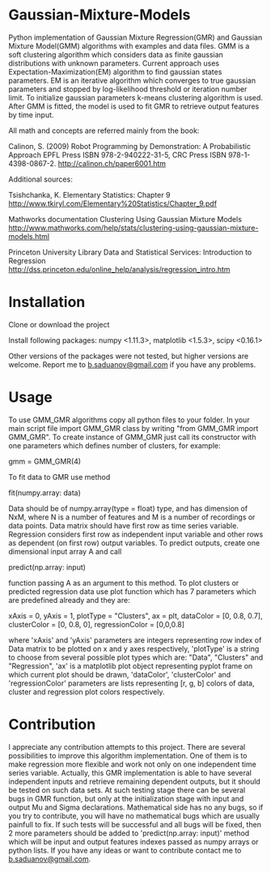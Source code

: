 # Gaussian-Mixture-Models
Python implementation of Gaussian Mixture Regression(GMR) and Gaussian Mixture Model(GMM) algorithms with 
examples and data files. GMM is a soft clustering algorithm which considers data as finite gaussian distributions
with unknown parameters. Current approach uses Expectation-Maximization(EM) algorithm to find gaussian states parameters.
EM is an iterative algorithm which converges to true gaussian parameters and stopped by log-likelihood threshold or
iteration number limit. To initialize gaussian parameters k-means clustering algorithm is used. After GMM is fitted,
the model is used to fit GMR to retrieve output features by time input.

All math and concepts are referred mainly from the book:

Calinon, S. (2009)
Robot Programming by Demonstration: A Probabilistic Approach
EPFL Press ISBN 978-2-940222-31-5, CRC Press ISBN 978-1-4398-0867-2.
http://calinon.ch/paper6001.htm

Additional sources:

Tsishchanka, K.
Elementary Statistics: Chapter 9
http://www.tkiryl.com/Elementary%20Statistics/Chapter_9.pdf

Mathworks documentation
Clustering Using Gaussian Mixture Models
http://www.mathworks.com/help/stats/clustering-using-gaussian-mixture-models.html

Princeton University Library
Data and Statistical Services: Introduction to Regression
http://dss.princeton.edu/online_help/analysis/regression_intro.htm

# Installation
Clone or download the project 

Install following packages:
numpy <1.11.3>,
matplotlib <1.5.3>,
scipy <0.16.1>

Other versions of the packages were not tested, but higher versions are welcome.
Report me to b.saduanov@gmail.com if you have any problems.

# Usage
To use GMM_GMR algorithms copy all python files to your folder. In your main script
file import GMM_GMR class by writing "from GMM_GMR import GMM_GMR". To create instance
of GMM_GMR just call its constructor with one parameters which defines number of clusters, for example:

gmm = GMM_GMR(4)

To fit data to GMR use method 

fit(numpy.array: data)

Data should be of numpy.array(type = float) type, and has dimension of NxM, where N is a number of features and M is a number of recordings or data points. Data matrix should have first row as time series variable. Regression considers first row as independent input variable and other rows as dependent (on first row) output variables. To predict outputs, create one dimensional input array A and call 

predict(np.array: input)

function passing A as an argument to this method. To plot clusters or predicted regression data use plot function which has 7 parameters which are predefined already and they are:

xAxis = 0, yAxis = 1, plotType = "Clusters", ax = plt, dataColor = [0, 0.8, 0.7], clusterColor = [0, 0.8, 0], regressionColor = [0,0,0.8]

where 'xAxis' and 'yAxis' parameters are integers representing row index of Data matrix to be plotted on x and y axes respectively, 'plotType' is a string to choose from several possible plot types which are: "Data", "Clusters" and "Regression", 'ax' is a matplotlib plot object representing pyplot frame on which current plot should be drawn, 'dataColor', 'clusterColor' and 'regressionColor' parameters are lists representing [r, g, b] colors of data, cluster and regression plot colors respectively.

# Contribution
I appreciate any contribution attempts to this project. There are several possibilities to improve this algorithm implementation. One of them is to make regression more flexible and work not only on one independent time series variable. Actually, this GMR implementation is able to have several independent inputs and retrieve remaining dependent outputs, but it should be tested on such data sets. At such testing stage there can be several bugs in GMR function, but only at the initialization stage with input and output Mu and Sigma declarations. Mathematical side has no any bugs, so if you try to contribute, you will have no mathematical bugs which are usually painfull to fix. If such tests will be successful and all bugs will be fixed, then 2 more parameters should be added to 'predict(np.array: input)' method which will be input and output features indexes passed as numpy arrays or python lists. If you have any ideas or want to contribute contact me to b.saduanov@gmail.com.
